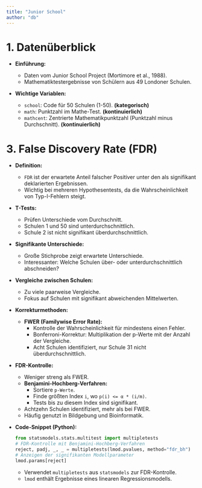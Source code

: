 ```yaml
---
title: "Junior School"
author: "db"
---
```


# 1. Datenüberblick

- **Einführung:**
  - Daten vom Junior School Project (Mortimore et al., 1988).
  - Mathematiktestergebnisse von Schülern aus 49 Londoner Schulen.

- **Wichtige Variablen:**
  - `school`: Code für 50 Schulen (1-50). **(kategorisch)**
  - `math`: Punktzahl im Mathe-Test. **(kontinuierlich)**
  - `mathcent`: Zentrierte Mathematikpunktzahl (Punktzahl minus Durchschnitt). **(kontinuierlich)**

# 3. False Discovery Rate (FDR)

- **Definition:**
  - `FDR` ist der erwartete Anteil falscher Positiver unter den als signifikant deklarierten Ergebnissen.
  - Wichtig bei mehreren Hypothesentests, da die Wahrscheinlichkeit von Typ-I-Fehlern steigt.

- **T-Tests:**
  - Prüfen Unterschiede vom Durchschnitt.
  - Schulen 1 und 50 sind unterdurchschnittlich.
  - Schule 2 ist nicht signifikant überdurchschnittlich.

- **Signifikante Unterschiede:**
  - Große Stichprobe zeigt erwartete Unterschiede.
  - Interessanter: Welche Schulen über- oder unterdurchschnittlich abschneiden?

- **Vergleiche zwischen Schulen:**
  - Zu viele paarweise Vergleiche.
  - Fokus auf Schulen mit signifikant abweichenden Mittelwerten.

- **Korrekturmethoden:**
  - **FWER (Familywise Error Rate):**
    - Kontrolle der Wahrscheinlichkeit für mindestens einen Fehler.
    - Bonferroni-Korrektur: Multiplikation der p-Werte mit der Anzahl der Vergleiche.
    - Acht Schulen identifiziert, nur Schule 31 nicht überdurchschnittlich.

- **FDR-Kontrolle:**
  - Weniger streng als FWER.
  - **Benjamini-Hochberg-Verfahren:**
    - Sortiere `p-Werte`.
    - Finde größten Index `i`, wo `p(i) <= α * (i/m)`.
    - Tests bis zu diesem Index sind signifikant.
  - Achtzehn Schulen identifiziert, mehr als bei FWER.
  - Häufig genutzt in Bildgebung und Bioinformatik.

- **Code-Snippet (Python):**
  ```python
  from statsmodels.stats.multitest import multipletests
  # FDR-Kontrolle mit Benjamini-Hochberg-Verfahren
  reject, padj, _, _ = multipletests(lmod.pvalues, method="fdr_bh")
  # Anzeigen der signifikanten Modellparameter
  lmod.params[reject]
  ```
  - Verwendet `multipletests` aus `statsmodels` zur FDR-Kontrolle.
  - `lmod` enthält Ergebnisse eines linearen Regressionsmodells.